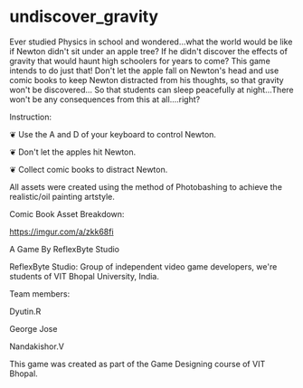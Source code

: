 # undiscover_gravity
Ever studied Physics in school and wondered...what the world would be like if Newton didn't sit under an apple tree? If he didn't discover the effects of gravity that would haunt high schoolers for years to come? This game intends to do just that! Don't let the apple fall on Newton's head and use comic books to keep Newton distracted from his thoughts, so that gravity won't be discovered... So that students can sleep peacefully at night...There won't be any consequences from this at all....right?

Instruction:

❦ Use the A and D of your keyboard to control Newton.

❦ Don't let the apples hit Newton.

❦ Collect comic books to distract Newton.



All assets were created using the method of Photobashing to achieve the realistic/oil painting artstyle.

Comic Book Asset Breakdown:

https://imgur.com/a/zkk68fi

A Game By ReflexByte Studio

ReflexByte Studio: Group of independent video game developers, we're students of VIT Bhopal University, India.

Team members:

Dyutin.R

George Jose

Nandakishor.V

This game was created as part of the Game Designing course of VIT Bhopal.
